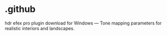 # .github
hdr efex pro plugin download for Windows — Tone mapping parameters for realistic interiors and landscapes.
